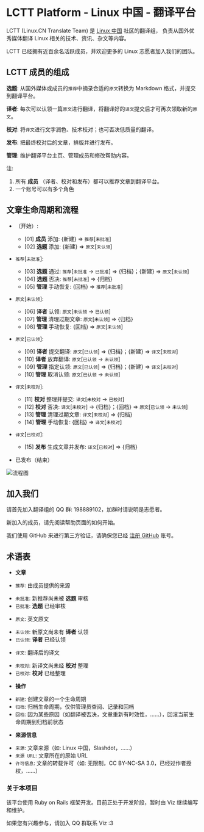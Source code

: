 # LCTT Platform - Linux 中国 - 翻译平台

LCTT (Linux.CN Translate Team) 是 [Linux 中国](http://linux.cn/) 社区的翻译组，
负责从国外优秀媒体翻译 Linux 相关的技术、资讯、杂文等内容。

LCTT 已经拥有近百余名活跃成员，并欢迎更多的 Linux 志愿者加入我们的团队。


## LCTT 成员的组成

**选题**: 从国外媒体或成员的`推荐`中摘录合适的`原文`转换为 Markdown 格式，并提交到翻译平台。

**译者**: 每次可以认领一篇`原文`进行翻译，将翻译好的`译文`提交后才可再次领取新的`原文`。

**校对**: 将`译文`进行文字润色、技术校对；也可否决低质量的翻译。

**发布**: 把最终校对后的文章，排版并进行发布。

**管理**: 维护翻译平台主页、管理成员和修改帮助内容。

注:

1. 所有 **成员** （译者、校对和发布）都可以推荐文章到翻译平台。
2. 一个账号可以有多个角色


## 文章生命周期和流程

* （开始）:
  - [01] **成员** 添加: {新建} => `推荐`[`未批准`]
  - [02] **选题** 添加: {新建} => `原文`[`未认领`]

* `推荐`[`未批准`]:
  - [03] **选题** 通过: `推荐`[`未批准` -> `已批准`] => {归档}；{新建} => `原文`[`未认领`]
  - [04] **选题** 否决: `推荐`[`未批准`] => {归档}
  - [05] **管理** 手动恢复: {回档} => `推荐`[`未批准`]

* `原文`[`未认领`]:
  - [06] **译者** 认领: `原文`[`未认领` -> `已认领`]
  - [07] **管理** 清理过期文章: `原文`[`未认领`] => {归档}
  - [08] **管理** 手动恢复: {回档} => `原文`[`未认领`]

* `原文`[`已认领`]:
  - [09] **译者** 提交翻译: `原文`[`已认领`] => {归档}；{新建} => `译文`[`未校对`]
  - [10] **译者** 放弃翻译: `原文`[`已认领` -> `未认领`]
  - [09] **管理** 指定认领: `原文`[`已认领`] => {归档}；{新建} => `译文`[`未校对`]
  - [10] **管理** 取消认领: `原文`[`已认领` -> `未认领`]

* `译文`[`未校对`]:
  - [11] **校对** 整理并提交: `译文`[`未校对` -> `已校对`]
  - [12] **校对** 否决: `译文`[`未校对`] -> {归档}；{回档} => `原文`[`已认领` -> `未认领`]
  - [13] **管理** 清理过期文章: `译文`[`未校对`] => {归档}
  - [14] **管理** 手动恢复: {回档} => `译文`[`未校对`]

* `译文`[`已校对`]:
  - [15] **发布** 生成文章并发布: `译文`[`已校对`] => {归档}

* 已发布（结束）

![流程图](https://cdn.rawgit.com/vizv/LCTT-Platform/develop/doc/LCTT_FlowChart.svg)


## 加入我们

请首先加入翻译组的 QQ 群: 198889102，加群时请说明是志愿者。

新加入的成员，请先阅读帮助页面的如何开始。

我们使用 GitHub 来进行第三方验证，请确保您已经 [注册 GitHub](https://github.com/join) 账号。


## 术语表

* **文章**
 + `推荐`: 由成员提供的来源
  - `未批准`: 新推荐尚未被 **选题** 审核
  - `已批准`: **选题** 已经审核
 + `原文`: 英文原文
  - `未认领`: 新原文尚未有 **译者** 认领
  - `已认领`: **译者** 已经认领
 + `译文`: 翻译后的译文
  - `未校对`: 新译文尚未经 **校对** 整理
  - `已校对`: **校对** 已经整理

* **操作**
 + `新建`: 创建文章的一个生命周期
 + `归档`: 归档生命周期，仅供管理员查阅、记录和回档
 + `回档`: 因为某些原因（如翻译被否决，文章重新有时效性，……），回滚当前生命周期到归档前状态

* **来源信息**
 + `来源`: 文章来源（如: Linux 中国，Slashdot，……）
 + `来源 URL`: 文章所在的原始 URL
 + `许可信息`: 文章的转载许可（如: 无限制，CC BY-NC-SA 3.0，已经过作者授权，……）

### 关于本项目

该平台使用 Ruby on Rails 框架开发。目前正处于开发阶段，暂时由 Viz 继续编写和维护。

如果您有兴趣参与，请加入 QQ 群联系 Viz :3
